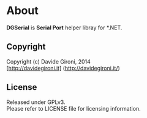 About
===

**DGSerial** is **Serial Port** helper libray for *.NET.


Copyright
---
Copyright (c) Davide Gironi, 2014<br/>
[http://davidegironi.it] (http://davidegironi.it/)<br/>

License
---
Released under GPLv3.<br/>
Please refer to LICENSE file for licensing information.


